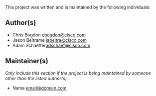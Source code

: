 This project was written and is maintained by the following individuals:

## Author(s)

* Chris Bogdon <cbogdon@cisco.com>
* Jason Beltrame <jabeltra@cisco.com>
* Adam Schaeffer<adschaef@cisco.com>



## Maintainer(s)

_Only include this section if the project is being maintained by someone other than the listed author(s)._

* Name <email@domain.com>
